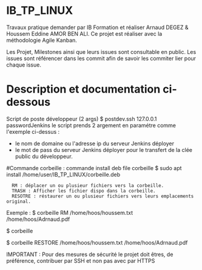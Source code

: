 # IB_TP_LINUX
Travaux pratique demander par IB Formation et réaliser Arnaud DEGEZ &amp; Houssem Eddine AMOR BEN ALI.
Ce projet est réaliser avec la méthodologie Agile Kanban.

Les Projet, Milestones ainsi que leurs issues sont consultable en public.
Les issues sont référencer dans les commit afin de savoir les commiter lier pour chaque issue.



# Description et documentation ci-dessous

Script de poste développeur (2 args)
$ postdev.ssh 127.0.0.1 passwordJenkins
le script prends 2 argement en paramétre comme l'exemple ci-dessus :
- le nom de domaine ou l'adresse ip du serveur Jenkins déployer
- le mot de pass du serveur Jenkins déployer pour le transfert de la clée public du développeur.



#Commande corbeille :
commande install deb file corbeille
$ sudo apt install /home/user/IB_TP_LINUX/corbeille.deb

      RM : déplacer un ou plusieur fichiers vers la corbeille.
      TRASH : Afficher les fichier dispo dans la corbeille.
      RESOTRE : réstaurer un ou plusieur fichiers vers leurs emplacements original.
      
Exemple :
$ corbeille RM /home/hoos/houssem.txt /home/hoos/Adrnaud.pdf

$ corbeille

$ corbeille RESTORE /home/hoos/houssem.txt /home/hoos/Adrnaud.pdf




IMPORTANT : Pour des mesures de sécurité le projet doit êtres, de préférence, contribuer par SSH et non pas avec par HTTPS
